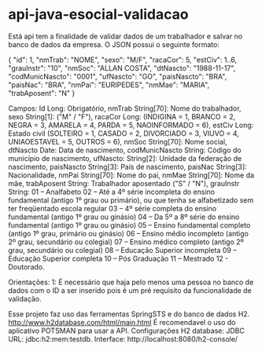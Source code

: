 # api-java-esocial-validacao
Está api tem a finalidade de validar dados de um trabalhador e salvar no banco de dados da empresa.
O JSON possui o seguinte formato:

{
	"id": 1, 
	"nmTrab": "NOME",
	"sexo": "M/F",
	"racaCor": 5,
	"estCiv": 1..6,
	"grauInstr": "10",
	"nmSoc": "ALLAN COSTA",
	"dtNascto": "1988-11-17",
	"codMunicNascto": "0001",
	"ufNascto": "GO",
	"paisNascto": "BRA",
	"paisNac": "BRA",
	"nmPai": "EURIPEDES",
	"nmMae": "MARIA",
	"trabAposent": "N"
}

Campos: 
Id Long: Obrigatório,
nmTrab String[70]: Nome do trabalhador,
sexo String[1]: 
("M" / "F"),
racaCor Long: 
(INDIGINA = 1, BRANCO = 2, NEGRA = 3, AMARELA = 4, PARDA = 5, NAOINFORMADO = 6),
estCiv Long: Estado civil
(SOLTEIRO = 1, CASADO = 2, DIVORCIADO = 3, VIUVO = 4, UNIAOESTAVEL = 5, OUTROS = 6),
nmSoc String[70]: Nome social,
dtNascto Date: Data de nascimento,
codMunicNascto String: Código do município de nascimento,
ufNascto: String[2]: Unidade da federação de nascimento,
paisNascto String[3]: País de nascimento,
paisNac String[3]: Nacionalidade,
nmPai String[70]: Nome do pai,
nmMae String[70]: Nome da mãe,
trabAposent String: Trabalhador aposentado
("S" / "N"),
grauInstr String: 
01 – Analfabeto
02 – Até a 4º série incompleta do ensino fundamental (antigo 1º grau ou primário), ou que tenha se alfabetizado sem ter freqüentado escola regular
03 – 4º série completa do ensino fundamental (antigo 1º grau ou ginásio)
04 – Da 5º a 8º série do ensino fundamental (antigo 1º grau ou ginásio)
05 – Ensino fundamental completo (antigo 1º grau, primário ou ginásio)
06 – Ensino médio incompleto (antigo 2º grau, secundário ou colegial)
07 – Ensino médico completo (antigo 2º grau, secundário ou colegial)
08 – Educação Superior incompleta
09 – Educação Superior completa
10 – Pós Graduação
11 – Mestrado
12 - Doutorado.

Orientações:
1: É necessário que haja pelo menos uma pessoa no banco de dados com o ID a ser inserido pois é um pré requisito da funcionalidade de validação.

Esse projeto faz uso das ferramentas SpringSTS e do banco de dados H2. http://www.h2database.com/html/main.html
É recomendavel o uso do aplicativo POTSMAN para usar a API.
Configurações H2 database:
JDBC URL: jdbc:h2:mem:testdb.
Interface: http://localhost:8080/h2-console/


